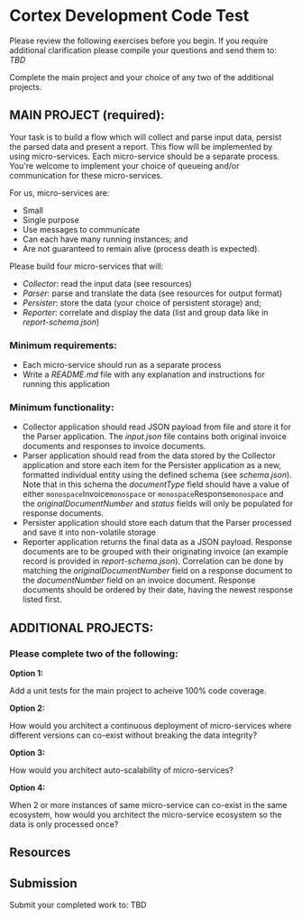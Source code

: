 # Cortex Development Code Test

Please review the following exercises before you begin.  If you require additional clarification please compile your questions and send them to: *TBD*

Complete the main project and your choice of any two of the additional projects.

## MAIN PROJECT (required):

Your task is to build a flow which will collect and parse input data, persist the parsed data and present a report.  This flow will be implemented by using micro-services.  Each micro-service should be a separate process. You're welcome to implement your choice of queueing and/or communication for these micro-services.

For us, micro-services are:
  * Small
  * Single purpose
  * Use messages to communicate
  * Can each have many running instances; and
  * Are not guaranteed to remain alive (process death is expected).

Please build four micro-services that will:
  * *Collector*: read the input data (see resources)
  * *Parser*: parse and translate the data (see resources for output format)
  * *Persister*: store the data (your choice of persistent storage) and;
  * *Reporter*: correlate and display the data (list and group data like in *report-schema.json*)

### Minimum requirements:
  * Each micro-service should run as a separate process
  * Write a *README.md* file with any explanation and instructions for running this application

### Minimum functionality:
  * Collector application should read JSON payload from file and store it for the Parser application.  The *input.json* file contains both original invoice documents and responses to invoice documents.
  * Parser application should read from the data stored by the Collector application and store each item for the Persister application as a new, formatted individual entity using the defined schema (see *schema.json*).  Note that in this schema the *documentType* field should have a value of either `monospace`Invoice`monospace` or `monospace`Response`monospace` and the *originalDocumentNumber* and *status* fields will only be populated for response documents.
  * Persister application should store each datum that the Parser processed and save it into non-volatile storage
  * Reporter application returns the final data as a JSON payload.  Response documents are to be grouped with their originating invoice (an example record is provided in *report-schema.json*).  Correlation can be done by matching the *originalDocumentNumber* field on a response document to the *documentNumber* field on an invoice document.  Response documents should be ordered by their date, having the newest response listed first.

## ADDITIONAL PROJECTS:
### Please complete two of the following:
**Option 1:**

Add a unit tests for the main project to acheive 100% code coverage.

**Option 2:**

How would you architect a continuous deployment of micro-services where different versions can co-exist without breaking the data integrity?

**Option 3:**

How would you architect auto-scalability of micro-services?

**Option 4:**

When 2 or more instances of same micro-service can co-exist in the same ecosystem, how would you architect the micro-service ecosystem so the data is only processed once?


## Resources
<TBD>

## Submission

Submit your completed work to: TBD